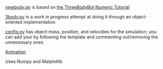 [newbody.py](https://github.com/spaceybread/solid-funicular/blob/main/newbody.py) is based on [the ThreeBodyBot Numeric Tutorial](https://github.com/kirklong/ThreeBodyBot/blob/master/NumericsTutorial/NumericalDynamicsTutorial.ipynb)

[3body.py](https://github.com/spaceybread/solid-funicular/blob/main/3body.py) is a work in progress attempt at doing it through an object-oriented implementation

[config.py](https://github.com/spaceybread/solid-funicular/blob/main/config.py) has object mass, position, and velocities for the simulation; you can add your by following the template and commenting out/removing the unnecessary ones

[Animation](https://youtube.com/shorts/Ish9KoGRiNs?feature=share)

Uses Numpy and Matplotlib

